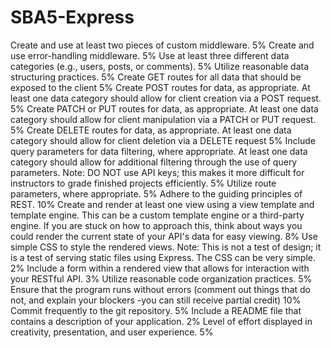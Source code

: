 # SBA5-Express
Create and use at least two pieces of custom middleware.                                            5%
Create and use error-handling middleware.                                                           5%
Use at least three different data categories (e.g., users, posts, or comments).                     5%
Utilize reasonable data structuring practices.                                                      5%
Create GET routes for all data that should be exposed to the client                                 5%
Create POST routes for data, as appropriate. At least one data category should allow for client creation via a POST request.                                                                                  5%
Create PATCH or PUT routes for data, as appropriate. At least one data category should allow for client manipulation via a PATCH or PUT request.                                                              5%
Create DELETE routes for data, as appropriate. At least one data category should allow for client deletion via a DELETE request                                                                                   5%
Include query parameters for data filtering, where appropriate. At least one data category should allow for additional filtering through the use of query parameters. Note: DO NOT use API keys; this makes it more difficult for instructors to grade finished projects efficiently.                                 5%
Utilize route parameters, where appropriate.                                                            5%
Adhere to the guiding principles of REST.                                                              10%
Create and render at least one view using a view template and template engine. This can be a custom template engine or a third-party engine. If you are stuck on how to approach this, think about ways you could render the current state of your API's data for easy viewing.                                      8%
Use simple CSS to style the rendered views.                                                             Note: This is not a test of design; it is a test of serving static files using Express. The CSS can be very simple.                                                                                       2%
Include a form within a rendered view that allows for interaction with your RESTful API.           3%
Utilize reasonable code organization practices.                                                     5%
Ensure that the program runs without errors (comment out things that do not, and explain your blockers -you can still receive partial credit)                                                           10%
Commit frequently to the git repository.                                                      5%
Include a README file that contains a description of your application.      2%
Level of effort displayed in creativity, presentation, and user experience.     5%